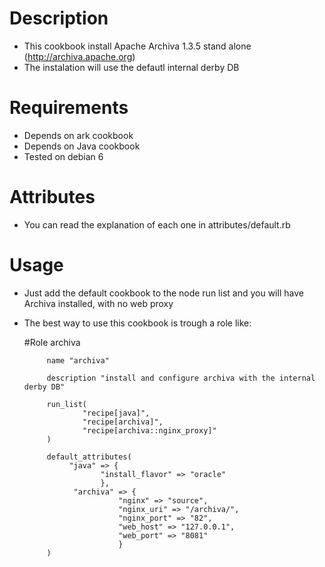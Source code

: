 Description
===========
- This cookbook install Apache Archiva 1.3.5 stand alone (http://archiva.apache.org)
- The instalation will use the defautl internal derby DB

Requirements
============
- Depends on ark cookbook
- Depends on Java cookbook
- Tested on debian 6

Attributes
==========
- You can read the explanation of each one in attributes/default.rb


Usage
=====
- Just add the default cookbook to the node run list and you will have Archiva installed, with no web proxy
- The best way to use this cookbook is trough a role like:

  #Role archiva


           name "archiva"

           description "install and configure archiva with the internal derby DB"

           run_list(
                   "recipe[java]",
                   "recipe[archiva]",
                   "recipe[archiva::nginx_proxy]"
           )

           default_attributes(
                "java" => {
                       "install_flavor" => "oracle"
                       },
                 "archiva" => {
                           "nginx" => "source",
                           "nginx_uri" => "/archiva/",
                           "nginx_port" => "82",
                           "web_host" => "127.0.0.1",
                           "web_port" => "8081"
                           }
           )
